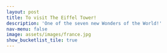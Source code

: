 ```yaml
---
layout: post
title: To visit The Eiffel Tower!
description: 'One of the seven new Wonders of the World!'
nav-menu: false
image: assets/images/france.jpg
show_bucketlist_tile: true
---
```


<!-- Main -->
<div id="main">
</div>

